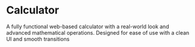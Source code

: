 # Calculator
A fully functional web-based calculator with a real-world look and advanced mathematical operations. Designed for ease of use with a clean UI and smooth transitions
